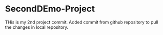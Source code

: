 # SecondDEmo-Project

THis is my 2nd project commit.
Added commit from github repository to pull the changes in local repository.
